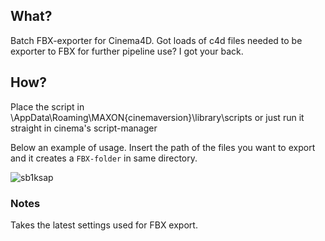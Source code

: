 ## What?
Batch FBX-exporter for Cinema4D. 
Got loads of c4d files needed to be exporter to FBX for further pipeline use? I got your back.


## How?
Place the script in \AppData\Roaming\MAXON\{cinemaversion}\library\scripts or just run it straight in cinema's script-manager

Below an example of usage. Insert the path of the files you want to export and it creates a `FBX-folder` in same directory.


![sb1ksap](https://user-images.githubusercontent.com/44348300/50245534-0fd34e80-03d3-11e9-8ada-0a38f7686486.gif)

### Notes

Takes the latest settings used for FBX export. 
